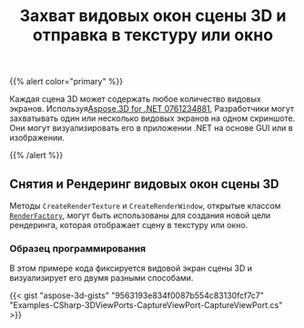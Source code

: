 ﻿---
title: Захват видовых окон сцены 3D и отправка в текстуру или окно
type: docs
weight: 20
url: /ru/net/capture-the-viewports-of-3d-scene-and-render-to-a-texture-or-window/
description: Каждая сцена 3D может содержать любое количество видовых экранов. Используя Aspose.3D for .NET API, разработчики могут захватывать один или несколько видовых экранов на одном скриншоте. Они могут визуализировать его в приложении .NET на основе GUI или в изображении.
---
{{% alert color="primary" %}}

Каждая сцена 3D может содержать любое количество видовых экранов. Используя[Aspose.3D for .NET 0761234881](https://products.aspose.com/3d/net/), Разработчики могут захватывать один или несколько видовых экранов на одном скриншоте. Они могут визуализировать его в приложении .NET на основе GUI или в изображении.

{{% /alert %}}
## **Снятия и Рендеринг видовых окон сцены 3D**
Методы `CreateRenderTexture` и `CreateRenderWindow`, открытые классом [`RenderFactory`](https://reference.aspose.com/3d/net/aspose.threed.render/renderfactory), могут быть использованы для создания новой цели рендеринга, которая отображает сцену в текстуру или окно.
### **Образец программирования**
В этом примере кода фиксируется видовой экран сцены 3D и визуализирует его двумя разными способами.

{{< gist "aspose-3d-gists" "9563193e834f0087b554c83130fcf7c7" "Examples-CSharp-3DViewPorts-CaptureViewPort-CaptureViewPort.cs" >}}
